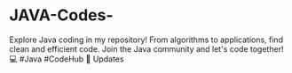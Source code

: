 # JAVA-Codes-
Explore Java coding in my repository! From algorithms to applications, find clean and efficient code. Join the Java community and let's code together! 💻 #Java #CodeHub 🚀
Updates
